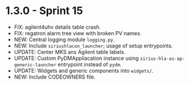 # 1.3.0 - Sprint 15

- FIX: agilent4uhv details table crash.
- FIX: regatron alarm tree view with broken PV names.
- NEW: Central logging module `logging.py`.
- NEW: Include `siriushlacon_launcher`; usage of setup entrypoints.
- UPDATE: Center MKS ans Agilent table labels.
- UPDATE: Custom PyDMAppliacation instance using `sirius-hla-as-ap-generic-launcher` entrypoint instead of `pydm`.
- UPDATE: Widgets and generic components into `widgets/`.
- NEW: Include CODEOWNERS file.
